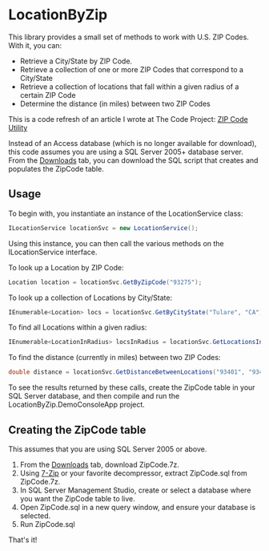 LocationByZip
=============

This library provides a small set of methods to work with U.S. ZIP Codes. With it, you can:

* Retrieve a City/State by ZIP Code.
* Retrieve a collection of one or more ZIP Codes that correspond to a City/State
* Retrieve a collection of locations that fall within a given radius of a certain ZIP Code
* Determine the distance (in miles) between two ZIP Codes

This is a code refresh of an article I wrote at The Code Project: [ZIP Code Utility](http://www.codeproject.com/KB/cs/zipcodeutil.aspx)

Instead of an Access database (which is no longer available for download), this code assumes you are using a SQL Server 2005+ database server. From the [Downloads](http://bitbucket.org/jonsagara/locationbyzip/downloads) tab, you can download the SQL script that creates and populates the ZipCode table.

Usage
-----

To begin with, you instantiate an instance of the LocationService class:

```csharp
ILocationService locationSvc = new LocationService();
```

Using this instance, you can then call the various methods on the ILocationService interface.

To look up a Location by ZIP Code:

```csharp
Location location = locationSvc.GetByZipCode("93275");
```

To look up a collection of Locations by City/State:

```csharp
IEnumerable<Location> locs = locationSvc.GetByCityState("Tulare", "CA");
```

To find all Locations within a given radius:

```csharp
IEnumerable<LocationInRadius> locsInRadius = locationSvc.GetLocationsInRadius("93401", 10.0);
```

To find the distance (currently in miles) between two ZIP Codes:

```csharp
double distance = locationSvc.GetDistanceBetweenLocations("93401", "93446");
```

To see the results returned by these calls, create the ZipCode table in your SQL Server database, and then compile and run the LocationByZip.DemoConsoleApp project.

Creating the ZipCode table
--------------------------

This assumes that you are using SQL Server 2005 or above.

1. From the [Downloads](http://bitbucket.org/jonsagara/locationbyzip/downloads) tab, download ZipCode.7z.
2. Using [7-Zip](http://www.7-zip.org/) or your favorite decompressor, extract ZipCode.sql from ZipCode.7z.
3. In SQL Server Management Studio, create or select a database where you want the ZipCode table to live.
4. Open ZipCode.sql in a new query window, and ensure your database is selected.
5. Run ZipCode.sql

That's it!